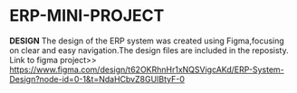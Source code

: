 # ERP-MINI-PROJECT
**DESIGN**
The design of the ERP system was created using Figma,focusing on clear and easy navigation.The design files are included in the reposisty.
Link to figma project>> https://www.figma.com/design/t62OKRhnHr1xNQSVigcAKd/ERP-System-Design?node-id=0-1&t=NdaHCbvZ8GUIBtyF-0
